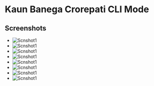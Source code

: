 # Kaun Banega Crorepati CLI Mode

## Screenshots
   - <img src="https://github.com/singhteekam/KBC/blob/master/kbc_scnshots/Screenshot%20(36).png?raw=true" alt="Scnshot1" >
   - <img src="https://github.com/singhteekam/KBC/blob/master/kbc_scnshots/Screenshot%20(37).png?raw=true" alt="Scnshot1" >
   - <img src="https://github.com/singhteekam/KBC/blob/master/kbc_scnshots/Screenshot%20(38).png?raw=true" alt="Scnshot1" >
   - <img src="https://github.com/singhteekam/KBC/blob/master/kbc_scnshots/Screenshot%20(39).png?raw=true" alt="Scnshot1" >
   - <img src="https://github.com/singhteekam/KBC/blob/master/kbc_scnshots/Screenshot%20(40).png?raw=true" alt="Scnshot1" >
   - <img src="https://github.com/singhteekam/KBC/blob/master/kbc_scnshots/Screenshot%20(41).png?raw=true" alt="Scnshot1" >
   - <img src="https://github.com/singhteekam/KBC/blob/master/kbc_scnshots/Screenshot%20(42).png?raw=true" alt="Scnshot1" >
   - <img src="https://github.com/singhteekam/KBC/blob/master/kbc_scnshots/Screenshot%20(43).png?raw=true" alt="Scnshot1" >
